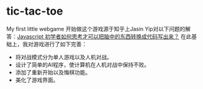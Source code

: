 # tic-tac-toe
My first little webgame
  开始做这个游戏源于知乎上Jasin Yip对以下问题的解答：[Javascript 初学者如何思考才可以把脑中的东西转换成代码写出来？](https://www.zhihu.com/question/27580342/answer/37209539)
  在此基础上，我对游戏进行了如下完善：
  * 将对战模式分为单人游戏以及人机对战。
  * 设计了简单的AI程序，使计算机在人机对战中保持不败。
  * 添加了重新开始以及悔棋功能。
  * 美化了游戏界面。
